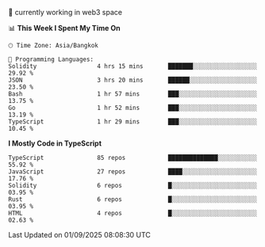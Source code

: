 🔭 currently working in web3 space

<!--START_SECTION:waka-->
📊 **This Week I Spent My Time On** 

```text
🕑︎ Time Zone: Asia/Bangkok

💬 Programming Languages: 
Solidity                 4 hrs 15 mins       ███████░░░░░░░░░░░░░░░░░░   29.92 % 
JSON                     3 hrs 20 mins       ██████░░░░░░░░░░░░░░░░░░░   23.50 % 
Bash                     1 hr 57 mins        ███░░░░░░░░░░░░░░░░░░░░░░   13.75 % 
Go                       1 hr 52 mins        ███░░░░░░░░░░░░░░░░░░░░░░   13.19 % 
TypeScript               1 hr 29 mins        ███░░░░░░░░░░░░░░░░░░░░░░   10.45 % 
```

**I Mostly Code in TypeScript** 

```text
TypeScript               85 repos            ██████████████░░░░░░░░░░░   55.92 % 
JavaScript               27 repos            ████░░░░░░░░░░░░░░░░░░░░░   17.76 % 
Solidity                 6 repos             █░░░░░░░░░░░░░░░░░░░░░░░░   03.95 % 
Rust                     6 repos             █░░░░░░░░░░░░░░░░░░░░░░░░   03.95 % 
HTML                     4 repos             █░░░░░░░░░░░░░░░░░░░░░░░░   02.63 % 
```




 Last Updated on 01/09/2025 08:08:30 UTC
<!--END_SECTION:waka-->
